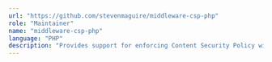 ```yaml
---
url: "https://github.com/stevenmaguire/middleware-csp-php"
role: "Maintainer"
name: "middleware-csp-php"
language: "PHP"
description: "Provides support for enforcing Content Security Policy with headers in PSR 7 responses"
---
```

